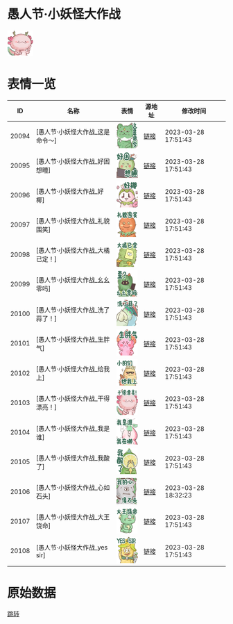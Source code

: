 # 愚人节·小妖怪大作战

<img src="./cover.png" height="60" alt="cover" />

# 表情一览

|ID|名称|表情|源地址|修改时间|
|----|----|----|----|----|
|20094|[愚人节·小妖怪大作战_这是命令～]|<img src="./pic/020094_%5B愚人节·小妖怪大作战_这是命令～%5D.png" height="60" alt="这是命令～"/>|[链接](https://i0.hdslb.com/bfs/garb/item/fdf405f6c3ab0ec61a5e728eee46babf437cee26.png)|2023-03-28 17:51:43|
|20095|[愚人节·小妖怪大作战_好困想睡]|<img src="./pic/020095_%5B愚人节·小妖怪大作战_好困想睡%5D.png" height="60" alt="好困想睡"/>|[链接](https://i0.hdslb.com/bfs/garb/item/22132cae2c88e992de82d48918bad5009d1f88ed.png)|2023-03-28 17:51:43|
|20096|[愚人节·小妖怪大作战_好椰]|<img src="./pic/020096_%5B愚人节·小妖怪大作战_好椰%5D.png" height="60" alt="好椰"/>|[链接](https://i0.hdslb.com/bfs/garb/item/759dbb81b4de42efb588b541c4a1256eec6e2fe7.png)|2023-03-28 17:51:43|
|20097|[愚人节·小妖怪大作战_礼貌围笑]|<img src="./pic/020097_%5B愚人节·小妖怪大作战_礼貌围笑%5D.png" height="60" alt="礼貌围笑"/>|[链接](https://i0.hdslb.com/bfs/garb/item/53e4cff2b20b57382c1ed9592e8e35dedf2f030f.png)|2023-03-28 17:51:43|
|20098|[愚人节·小妖怪大作战_大橘已定！]|<img src="./pic/020098_%5B愚人节·小妖怪大作战_大橘已定！%5D.png" height="60" alt="大橘已定！"/>|[链接](https://i0.hdslb.com/bfs/garb/item/288f7af320554f539acbbffc419f1374d3b31b9d.png)|2023-03-28 17:51:43|
|20099|[愚人节·小妖怪大作战_幺幺零吗]|<img src="./pic/020099_%5B愚人节·小妖怪大作战_幺幺零吗%5D.png" height="60" alt="幺幺零吗"/>|[链接](https://i0.hdslb.com/bfs/garb/item/a6b5758d6f2ae3966d206f9e4052cab09abe3014.png)|2023-03-28 17:51:43|
|20100|[愚人节·小妖怪大作战_洗了蒜了！]|<img src="./pic/020100_%5B愚人节·小妖怪大作战_洗了蒜了！%5D.png" height="60" alt="洗了蒜了！"/>|[链接](https://i0.hdslb.com/bfs/garb/item/101460204d7e0a2abe4a129d87ee5a2fa38175f4.png)|2023-03-28 17:51:43|
|20101|[愚人节·小妖怪大作战_生胖气]|<img src="./pic/020101_%5B愚人节·小妖怪大作战_生胖气%5D.png" height="60" alt="生胖气"/>|[链接](https://i0.hdslb.com/bfs/garb/item/799d529379779d4b4a698866b8156ece2ba7e64d.png)|2023-03-28 17:51:43|
|20102|[愚人节·小妖怪大作战_给我上]|<img src="./pic/020102_%5B愚人节·小妖怪大作战_给我上%5D.png" height="60" alt="给我上"/>|[链接](https://i0.hdslb.com/bfs/garb/item/a23bb7869e5555d2287f0c58b7e2227fc2a431e4.png)|2023-03-28 17:51:43|
|20103|[愚人节·小妖怪大作战_干得漂亮！]|<img src="./pic/020103_%5B愚人节·小妖怪大作战_干得漂亮！%5D.png" height="60" alt="干得漂亮！"/>|[链接](https://i0.hdslb.com/bfs/garb/item/3fbbcd0d69d6f209fdddf86d142e9e5bc685d965.png)|2023-03-28 17:51:43|
|20104|[愚人节·小妖怪大作战_我是谁]|<img src="./pic/020104_%5B愚人节·小妖怪大作战_我是谁%5D.png" height="60" alt="我是谁"/>|[链接](https://i0.hdslb.com/bfs/garb/item/8fe06aaf80383f918876e5e1f342f8c38b9cc762.png)|2023-03-28 17:51:43|
|20105|[愚人节·小妖怪大作战_我酸了]|<img src="./pic/020105_%5B愚人节·小妖怪大作战_我酸了%5D.png" height="60" alt="我酸了"/>|[链接](https://i0.hdslb.com/bfs/garb/item/f64c64c98f2394468d2c1e6c72938594746f8742.png)|2023-03-28 17:51:43|
|20106|[愚人节·小妖怪大作战_心如石头]|<img src="./pic/020106_%5B愚人节·小妖怪大作战_心如石头%5D.png" height="60" alt="心如石头"/>|[链接](https://i0.hdslb.com/bfs/garb/item/d71f767b1ea092f73e43abc462d2fcc0d7cb0a17.png)|2023-03-28 18:32:23|
|20107|[愚人节·小妖怪大作战_大王饶命]|<img src="./pic/020107_%5B愚人节·小妖怪大作战_大王饶命%5D.png" height="60" alt="大王饶命"/>|[链接](https://i0.hdslb.com/bfs/garb/item/0b2b5b0edc009a8035e7f3ca3c51a86d650dc62b.png)|2023-03-28 17:51:43|
|20108|[愚人节·小妖怪大作战_yes sir]|<img src="./pic/020108_%5B愚人节·小妖怪大作战_yes sir%5D.png" height="60" alt="yes sir"/>|[链接](https://i0.hdslb.com/bfs/garb/item/0fff2634e12585b31c434eee557f2f14ce8c3041.png)|2023-03-28 17:51:43|

# 原始数据

[跳转](./raw.json)

